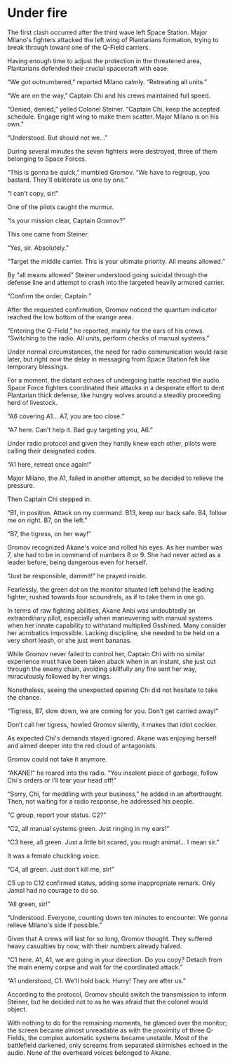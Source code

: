 # Under fire

The first clash occurred after the third wave left Space Station. Major Milano's fighters attacked the left wing of Plantarians formation, trying to break through toward one of the Q-Field carriers.

Having enough time to adjust the protection in the threatened area, Plantarians defended their crucial spacecraft with ease.

“We got outnumbered,” reported Milano calmly. “Retreating all units.”

“We are on the way,” Captain Chi and his crews maintained full speed.

“Denied, denied,” yelled Colonel Steiner. “Captain Chi, keep the accepted schedule. Engage right wing to make them scatter. Major Milano is on his own.”

“Understood. But should not we…”

During several minutes the seven fighters were destroyed, three of them belonging to Space Forces.

“This is gonna be quick,” mumbled Gromov. “We have to regroup, you bastard. They'll obliterate us one by one.”

“I can’t copy, sir!”

One of the pilots caught the murmur.

“Is your mission clear, Captain Gromov?”

This one came from Steiner.

“Yes, sir. Absolutely.”

“Target the middle carrier. This is your ultimate priority. All means allowed.”

By “all means allowed” Steiner understood going suicidal through the defense line and attempt to crash into the targeted heavily armored carrier.

“Confirm the order, Captain.”

After the requested confirmation, Gromov noticed the quantum indicator reached the low bottom of the orange area.

“Entering the Q-Field,” he reported, mainly for the ears of his crews. “Switching to the radio. All units, perform checks of manual systems.”

Under normal circumstances, the need for radio communication would raise later, but right now the delay in messaging from Space Station felt like temporary blessings.

For a moment, the distant echoes of undergoing battle reached the audio. Space Force fighters coordinated their attacks in a desperate effort to dent Plantarian thick defense, like hungry wolves around a steadily proceeding herd of livestock.

“A6 covering A1… A7, you are too close.”

“A7 here. Can’t help it. Bad guy targeting you, A6.”

Under radio protocol and given they hardly knew each other, pilots were calling their designated codes.

“A1 here, retreat once again!”

Major Milano, the A1, failed in another attempt, so he decided to relieve the pressure.

Then Captain Chi stepped in.

“B1, in position. Attack on my command. B13, keep our back safe. B4, follow me on right. B7, on the left.”

“B7, the tigress, on her way!”

Gromov recognized Akane's voice and rolled his eyes. As her number was 7, she had to be in command of numbers 8 or 9. She had never acted as a leader before, being dangerous even for herself.

“Just be responsible, dammit!” he prayed inside.

Fearlessly, the green dot on the monitor situated left behind the leading fighter, rushed towards four scoundrels, as if to take them in one go.

In terms of raw fighting abilities, Akane Anbi was undoubtedly an extraordinary pilot, especially when maneuvering with manual systems when her innate capability to withstand multiplied Gsshined. Many consider her acrobatics impossible. Lacking discipline, she needed to be held on a very short leash, or she just went bananas.

While Gromov never failed to control her, Captain Chi with no similar experience must have been taken aback when in an instant, she just cut through the enemy chain, avoiding skillfully any fire sent her way, miraculously followed by her wings.

Nonetheless, seeing the unexpected opening Chi did not hesitate to take the chance.

“Tigress, B7, slow down, we are coming for you. Don’t get carried away!”

Don’t call her tigress, howled Gromov silently, it makes that idiot cockier.

As expected Chi's demands stayed ignored. Akane was enjoying herself and aimed deeper into the red cloud of antagonists.

Gromov could not take it anymore.

“AKANE!” he roared into the radio. “You insolent piece of garbage, follow Chi's orders or I’ll tear your head off!”

“Sorry, Chi, for meddling with your business,” he added in an afterthought. Then, not waiting for a radio response, he addressed his people.

“C group, report your status. C2?”

“C2, all manual systems green. Just ringing in my ears!”

“C3 here, all green. Just a little bit scared, you rough animal… I mean sir.”

It was a female chuckling voice.

“C4, all green. Just don’t kill me, sir!”

C5 up to C12 confirmed status, adding some inappropriate remark. Only Jamal had no courage to do so.

“All green, sir!”

“Understood. Everyone, counting down ten minutes to encounter. We gonna relieve Milano's side if possible.”

Given that A crews will last for so long, Gromov thought. They suffered heavy casualties by now, with their numbers already halved.

“C1 here. A1, A1, we are going in your direction. Do you copy? Detach from the main enemy corpse and wait for the coordinated attack.”

“A1 understood, C1. We'll hold back. Hurry! They are after us.”

According to the protocol, Gromov should switch the transmission to inform Steiner, but he decided not to as he was afraid that the colonel would object.

With nothing to do for the remaining moments, he glanced over the monitor; the screen became almost unreadable as with the proximity of three Q-Fields, the complex automatic systems became unstable. Most of the battlefield darkened, only screams from separated skirmishes echoed in the audio. None of the overheard voices belonged to Akane.
